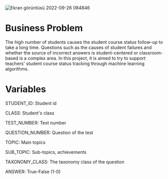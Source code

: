 ![Ekran görüntüsü 2022-09-26 084846](https://user-images.githubusercontent.com/108512938/194096194-9ca67086-bd8f-4860-86b8-5d67da3bb130.png)
# Business Problem
The high number of students causes the student course status follow-up to take a long time.
Questions such as the causes of student failures and whether the source of incorrect answers
is student-centered or classroom-based is a complex area. In this project, it is aimed to try
to support teachers' student course status tracking through machine learning algorithms.
# Variables
STUDENT_ID: Student id

CLASS: Student's class

TEST_NUMBER: Test number

QUESTION_NUMBER: Question of the test

TOPIC: Main topics

SUB_TOPIC: Sub-topics, achievements

TAXONOMY_CLASS: The taxonomy class of the question

ANSWER: True-False (1-0)
